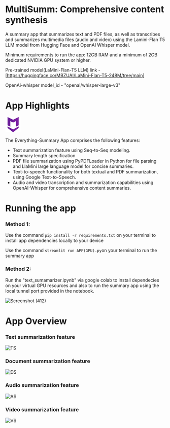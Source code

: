 # MultiSumm: Comprehensive content synthesis
A summary app that summarizes text and PDF files, as well as transcribes and summarizes multimedia files (audio and video) using the Lamini-Flan T5 LLM model from Hugging Face and OpenAI Whisper model.

Minimum requirements to run the app: 12GB RAM and a minimum of 2GB dedicated NVIDIA GPU system or higher.

Pre-trained model(LaMini-Flan-T5 LLM) link - [https://huggingface.co/MBZUAI/LaMini-Flan-T5-248M/tree/main]

OpenAi-whisper model_id - "openai/whisper-large-v3"

# App Highlights
 ![alt text][logo]

[logo]: https://github.com/adam-p/markdown-here/raw/master/src/common/images/icon48.png "Logo Title Text 2"

The Everything-Summary App comprises the following features:

* Text summarization feature using Seq-to-Seq modeling.
* Summary length specification
* PDF file summarization using PyPDFLoader in Python for file parsing and LlaMini large language model for concise summaries.
* Text-to-speech functionality for both textual and PDF summarization, using Google Text-to-Speech.
* Audio and video transcription and summarization capabilities using OpenAI-Whisper for comprehensive content summaries.

# Running the app

### Method 1:
Use the command `pip install -r requirements.txt` on your terminal to install app dependencies locally to your device

 Use the command `streamlit run APP(GPU).py`on your terminal to run the summary app

### Method 2:

Run the "text_sumamarizer.ipynb" via google colab to install dependecies on your virtual GPU resources and also to run the summary app using the local tunnel port provided in the notebook.

![Screenshot (412)](https://github.com/Ceejay16042/Everything-Summary-App/assets/65743504/4d0d3dba-9666-490a-b276-ae9cbc83036f)

# App Overview

### Text summarization feature
![TS](https://github.com/Ceejay16042/Everything-Summary-App/assets/65743504/3ba6af44-1e55-46f5-83f1-925d60b27c24)



### Document summarization feature
![DS](https://github.com/Ceejay16042/Everything-Summary-App/assets/65743504/788847d9-70c4-40c7-8920-c124569f9cd5)



### Audio summarization feature
![AS](https://github.com/Ceejay16042/Everything-Summary-App/assets/65743504/60bf5bb6-7111-4c3b-b222-afdb6e354287)



### Video summarization feature
![VS](https://github.com/Ceejay16042/Everything-Summary-App/assets/65743504/a76a5577-e7b3-4e70-ae8d-c1d0d76619af)





